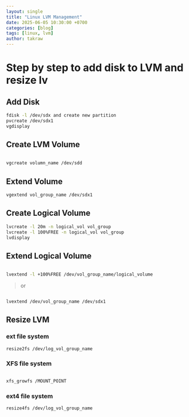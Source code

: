 ```yaml
---
layout: single
title: "Linux LVM Management"
date: 2025-06-05 10:30:00 +0700
categories: [blog]
tags: [linux, lvm]
author: takraw
---
```


# Step by step to add disk to LVM and resize lv

## Add Disk

```bash
fdisk -l /dev/sdx and create new partition
pvcreate /dev/sdx1
vgdisplay
```

## Create LVM Volume

```bash

vgcreate volumn_name /dev/sdd
```

## Extend Volume

```bash
vgextend vol_group_name /dev/sdx1
```

## Create Logical Volume

```bash
lvcreate -l 20m -n logical_vol vol_group
lvcreate -l 100%FREE -n logical_vol vol_group
lvdisplay
```

## Extend Logical Volume

```bash

lvextend -l +100%FREE /dev/vol_group_name/logical_volume
```

> or

```bash

lvextend /dev/vol_group_name /dev/sdx1
```

## Resize LVM

### ext file system

```bash
resize2fs /dev/log_vol_group_name
```

### XFS file system

```bash

xfs_growfs /MOUNT_POINT
```

### ext4 file system

```bash
resize4fs /dev/log_vol_group_name
```
